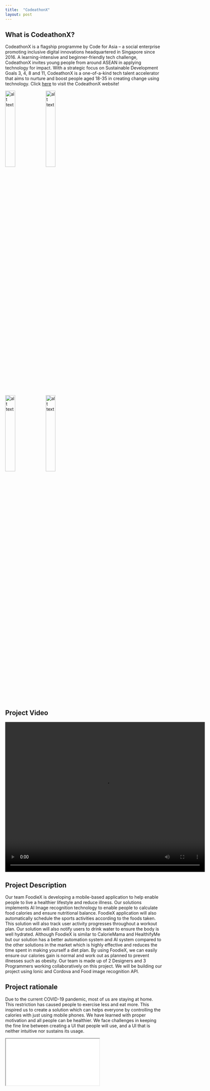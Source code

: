 ```yaml
---
title:  "CodeathonX"
layout: post
---
```

## What is CodeathonX?
CodeathonX is a flagship programme by Code for Asia – a social enterprise promoting inclusive digital innovations headquartered in Singapore since 2016. A learning-intensive and beginner-friendly tech challenge, CodeathonX invites young people from around ASEAN in applying technology for impact. With a strategic focus on Sustainable Development Goals 3, 4, 8 and 11, CodeathonX is a one-of-a-kind tech talent accelerator that aims to nurture and boost people aged 18-35 in creating change using technology.
Click <a href="https://www.codefor.asia/codeathonx-2021/">here</a> to visit the CodeathonX website!


<div class=row>
  <div class=column>
    <img src="https://www.codefor.asia/wp-content/uploads/2021/06/E_SDG_Icons-03.jpeg" alt="alt text" title="image Title" width="25%"/>
    <img src="https://www.codefor.asia/wp-content/uploads/2021/06/E_SDG_Icons-04.jpeg" alt="alt text" title="image Title" width="25%"/>
  </div>
</div>
<div class=row>
  <div class=column>
    <img src="https://www.codefor.asia/wp-content/uploads/2021/06/E_SDG_Icons-08.jpeg" alt="alt text" title="image Title" width="25%"/>
    <img src="https://www.codefor.asia/wp-content/uploads/2021/06/E_SDG_Icons-11.jpeg" alt="alt text" title="image Title" width="25%"/>
  </div>
</div>

## Project Video
<video width="640" height="480" controls>
  <source src="/assets/FoodieX.mp4" type="video/mp4">
  Your browser does not support the video tag.
</video>

## Project Description
Our team FoodieX is developing a mobile-based application to help enable people to live a healthier lifestyle and reduce illness. 
Our solutions implements AI Image recognition technology to enable people to calculate food calories and ensure nutritional balance. FoodieX application will also automatically schedule the sports activities according to the foods taken. This solution will also track user activity progresses throughout a workout plan. Our solution will also notify users to drink water to ensure the body is well hydrated. Although FoodieX is similar to CalorieMama and HealthifyMe but our solution has a better automation system and AI system compared to the other solutions in the market which is highly effective and reduces the time spent in making yourself a diet plan. By using FoodieX, we can easily ensure our calories gain is normal and work out as planned to prevent illnesses such as obesity. Our team is made up of 2 Designers and 3 Programmers working collaboratively on this project. We will be building our project using Ionic and Cordova and Food image recognition API.

## Project rationale
Due to the current COVID-19 pandemic, most of us are staying at home. This restriction has caused people to exercise less and eat more. This inspired us to create a solution which can helps everyone by controlling the calories with just using mobile phones. We have learned with proper motivation and all people can be healthier. We face challenges in keeping the fine line between creating a UI that people will use, and a UI that is neither intuitive nor sustains its usage.

<iframe src="/assets/codeathonCert.pdf" style=width:"100%">
    <p>Your browser does not support iframes.</p>
</iframe>
